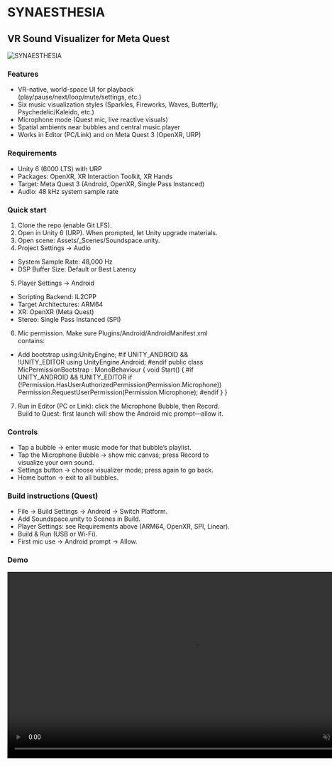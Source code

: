 ﻿# SYNAESTHESIA
## VR Sound Visualizer for Meta Quest

![SYNAESTHESIA](Assets/Docs/Synasthesia_2.png)

### Features
- VR-native, world-space UI for playback (play/pause/next/loop/mute/settings, etc.)
- Six music visualization styles (Sparkles, Fireworks, Waves, Butterfly, Psychedelic/Kaleido, etc.)
- Microphone mode (Quest mic, live reactive visuals)
- Spatial ambients near bubbles and central music player
- Works in Editor (PC/Link) and on Meta Quest 3 (OpenXR, URP)

### Requirements
- Unity 6 (6000 LTS) with URP
- Packages: OpenXR, XR Interaction Toolkit, XR Hands
- Target: Meta Quest 3 (Android, OpenXR, Single Pass Instanced)
- Audio: 48 kHz system sample rate

### Quick start
1. Clone the repo (enable Git LFS).
2. Open in Unity 6 (URP). When prompted, let Unity upgrade materials.
3. Open scene: Assets/_Scenes/Soundspace.unity.
4. Project Settings → Audio
- System Sample Rate: 48,000 Hz
- DSP Buffer Size: Default or Best Latency
5. Player Settings → Android
- Scripting Backend: IL2CPP
- Target Architectures: ARM64
- XR: OpenXR (Meta Quest)
- Stereo: Single Pass Instanced (SPI)
6. Mic permission. Make sure Plugins/Android/AndroidManifest.xml contains: <uses-permission android:name="android.permission.RECORD_AUDIO"/>
- Add bootstrap
  using:UnityEngine;
#if UNITY_ANDROID && !UNITY_EDITOR
using UnityEngine.Android;
#endif
public class MicPermissionBootstrap : MonoBehaviour {
  void Start() {
    #if UNITY_ANDROID && !UNITY_EDITOR
    if (!Permission.HasUserAuthorizedPermission(Permission.Microphone))
        Permission.RequestUserPermission(Permission.Microphone);
    #endif
  }
}
7. Run in Editor (PC or Link): click the Microphone Bubble, then Record.
Build to Quest: first launch will show the Android mic prompt—allow it.

### Controls
- Tap a bubble → enter music mode for that bubble’s playlist.
- Tap the Microphone Bubble → show mic canvas; press Record to visualize your own sound.
- Settings button → choose visualizer mode; press again to go back.
- Home button → exit to all bubbles.

### Build instructions (Quest)
- File → Build Settings → Android → Switch Platform.
- Add Soundspace.unity to Scenes in Build.
- Player Settings: see Requirements above (ARM64, OpenXR, SPI, Linear).
- Build & Run (USB or Wi-Fi).
- First mic use → Android prompt → Allow.

### Demo
<video src="Assets/Docs/copy_2FD6CD2A-0B09-4F3A-95BE-4CF0491170C9.mov"
       controls
       muted
       playsinline
       width="840"></video>
